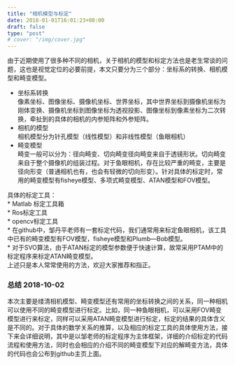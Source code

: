 ```yaml
---
title: "相机模型与标定"
date: 2018-01-01T16:01:23+08:00
draft: false
type: "post"
# cover: "/img/cover.jpg"
---
```


由于近期使用了很多种不同的相机，关于相机的模型和标定方法也是老生常谈的问题，这也是视觉定位的必要前提，本文只要分为三个部分：坐标系的转换、相机模型和畸变模型。

-  坐标系转换  
像素坐标、图像坐标、摄像机坐标、世界坐标，其中世界坐标到摄像机坐标为刚体变换、摄像机坐标到图像坐标为透视投影、图像坐标到像素坐标为二次转换，牵扯到的具体的相机的内参矩阵和外参矩阵。
- 相机的模型  
相机模型分为针孔模型（线性模型）和非线性模型（鱼眼相机）
- 畸变模型  
畸变一般可以分为：径向畸变、切向畸变径向畸变来自于透镜形状。切向畸变来自于整个摄像机的组装过程。对于鱼眼相机，存在比较严重的畸变，主要是径向形变（普通相机也有，也会有轻微的切向形变）。针对具体的标定时，常用的畸变模型有fisheye模型、多项式畸变模型、ATAN模型和FOV模型。

具体的标定工具：  
\* Matlab 标定工具箱   
\* Ros标定工具  
\* opencv标定工具  
\* 在github中，邹丹平老师有一套标定代码，我们通常用来标定鱼眼相机，该工具中已有的畸变模型有FOV模型，fisheye模型和Plumb—Bob模型。  
\* 对于SVO算法，由于ATAN标定的模型参数便于快速计算，故常采用PTAM中的标定程序来标定ATAN畸变模型。  
上述只是本人常常使用的方法，欢迎大家推荐和指正。

### 总结 2018-10-02
本次主要是缕清相机模型、畸变模型还有常用的坐标转换之间的关系，同一种相机可以使用不同的畸变模型进行标定。比如，同一种鱼眼相机，可以采用FOV畸变模型进行来标定，同样可以采用ATAN畸变模型进行标定，标定的结果的具体含义是不同的。对于具体的数学关系的推算，以及相应的标定工具的具体使用方法，接下来会详细说明，其中是以邹老师的标定程序为主体框架，详细的介绍标定的代码流程和使用方法，同时也会相应的介绍不同的畸变模型下对应的解畸变方法，具体的代码也会公布到github主页上面。